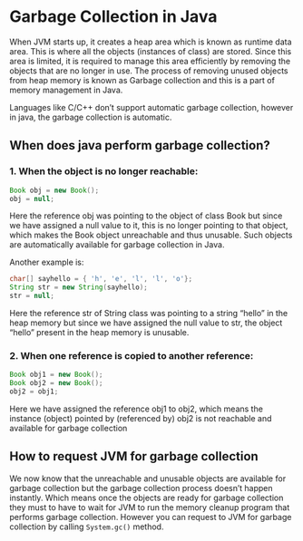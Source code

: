 # Garbage Collection in Java

When JVM starts up, it creates a heap area which is known as runtime data area. This is where all the objects (instances of class) are stored. Since this area is limited, it is required to manage this area efficiently by removing the objects that are no longer in use. The process of removing unused objects from heap memory is known as Garbage collection and this is a part of memory management in Java.

Languages like C/C++ don’t support automatic garbage collection, however in java, the garbage collection is automatic.

## When does java perform garbage collection?

### 1. When the object is no longer reachable:

```java
Book obj = new Book();  
obj = null;
```
Here the reference obj was pointing to the object of class Book but since we have assigned a null value to it, this is no longer pointing to that object, which makes the Book object unreachable and thus unusable. Such objects are automatically available for garbage collection in Java.


Another example is:
```java
char[] sayhello = { 'h', 'e', 'l', 'l', 'o'};
String str = new String(sayhello);
str = null;
```
Here the reference str of String class was pointing to a string “hello” in the heap memory but since we have assigned the null value to str, the object “hello” present in the heap memory is unusable.

### 2. When one reference is copied to another reference:
```java
Book obj1 = new Book();
Book obj2 = new Book();
obj2 = obj1;
```
Here we have assigned the reference obj1 to obj2, which means the instance (object) pointed by (referenced by) obj2 is not reachable and available for garbage collection

## How to request JVM for garbage collection
We now know that the unreachable and unusable objects are available for garbage collection but the garbage collection process doesn’t happen instantly. Which means once the objects are ready for garbage collection they must to have to wait for JVM to run the memory cleanup program that performs garbage collection. However you can request to JVM for garbage collection by calling ``System.gc()`` method.
